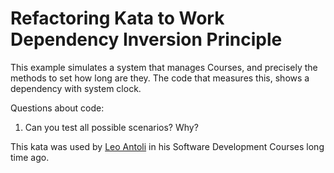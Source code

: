 Refactoring Kata to Work Dependency Inversion Principle 
=======================================================

This example simulates a system that manages Courses, and precisely the methods to set how long are they. 
The code that measures this, shows a dependency with system clock.

Questions about code:
1. Can you test all possible scenarios? Why?

This kata was used by [Leo Antoli](https://github.com/lantoli) in his Software Development Courses long time ago.
